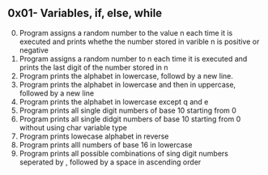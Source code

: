 ## 0x01- Variables, if, else, while
0. Program assigns a random number to the value n each time it is executed and prints whethe the number stored in varible n is positive or negative
1. Program assigns a random number to n each time it  is executed and prints the last digit of the number stored in n
2. Program prints the alphabet in lowercase, followd by a new line.
3. Program prints the alphabet in lowercase and then in uppercase, followed by a new line
4. Program prints the alphabet in lowercase except q and e
5. Program prints all single digit numbers of base 10 starting from 0
6. Program prints all single didgit numbers of base 10 starting from 0 without using char variable type
7. Program prints lowecase alphabet in reverse
8. Program prints alll numbers of base 16 in lowercase
9. Program prints all possible combinations of sing digit numbers seperated by , followed by a space in ascending order
